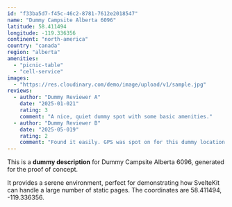 ```yaml
---
id: "f33ba5d7-f45c-46c2-8781-7612e2018547"
name: "Dummy Campsite Alberta 6096"
latitude: 58.411494
longitude: -119.336356
continent: "north-america"
country: "canada"
region: "alberta"
amenities:
  - "picnic-table"
  - "cell-service"
images:
  - "https://res.cloudinary.com/demo/image/upload/v1/sample.jpg"
reviews:
  - author: "Dummy Reviewer A"
    date: "2025-01-021"
    rating: 3
    comment: "A nice, quiet dummy spot with some basic amenities."
  - author: "Dummy Reviewer B"
    date: "2025-05-019"
    rating: 2
    comment: "Found it easily. GPS was spot on for this dummy location."
---
```


This is a **dummy description** for Dummy Campsite Alberta 6096, generated for the proof of concept.

It provides a serene environment, perfect for demonstrating how SvelteKit can handle a large number of static pages. The coordinates are 58.411494, -119.336356.
